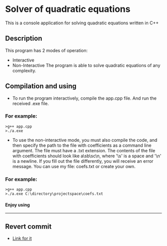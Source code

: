 # Solver of quadratic equations
 This is a console application for solving quadratic equations written in C++

## Description 

This program has 2 modes of operation:
+ Interactive
+ Non-Interactive
The program is able to solve quadratic equations of any complexity.
## Compilation and using

* To run the program interactively, compile the app.cpp file. And run the received .exe file.
### For example: 
```
>g++ app.cpp
>./a.exe
```
* To use the non-interactive mode, you must also compile the code, and then specify the path to the file with coefficients as a command line argument. The file must have a .txt extension. The contents of the file with coefficients should look like a\sb\sc\n, where '\s' is a space and '\n' is a newline. If you fill out the file differently, you will receive an error message. You can use my file: coefs.txt or create your own.
### For example: 
```
>g++ app.cpp
>./a.exe C:\directory\projectspace\coefs.txt
```
#### Enjoy using
***
## Revert commit

+ [Link for it](https://github.com/andreykurzantsev/equation-solver-git-basics/commit/2e5201597d000264e53d933f1b4756bc44920743)
